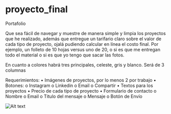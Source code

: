 # proyecto_final

Portafolio

Que sea fácil de navegar y muestre de manera simple y limpia los proyectos que he realizado, además que entregue un tarifario claro sobre el valor de cada tipo de proyecto, ojalá pudiendo calcular en línea el costo final. Por ejemplo, un folleto de 10 hojas versus uno de 20, o si es que me entregan todo el material o si es que yo tengo que sacar las fotos.

En cuanto a colores habrá tres principales, celeste, gris y blanco. Será de 3 columnas

Requerimientos:
•	Imágenes de proyectos, por lo menos 2 por trabajo
•	Botones:
o	Instagram
o	Linkedin
o	Email
o	Compartir
•	Textos para los proyectos
•	Precio de cada tipo de proyecto
•	Formulario de contacto
o	Nombre
o	Email
o	Titulo del mensaje
o	Mensaje
o	Botón de Envío

![Alt text](foto/read.png "layout.web")

